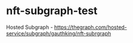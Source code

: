# nft-subgraph-test

Hosted Subgraph - https://thegraph.com/hosted-service/subgraph/gauthking/nft-subrgraph
